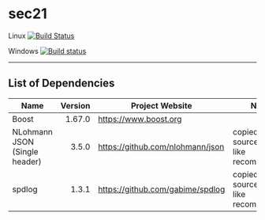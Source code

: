 # sec21

Linux [![Build Status](https://travis-ci.org/MichaelMiller-/sec21.svg?branch=master)](https://travis-ci.org/MichaelMiller-/sec21)

Windows [![Build status](https://ci.appveyor.com/api/projects/status/4s6bg4yexj0cna45?svg=true)](https://ci.appveyor.com/project/MichaelMiller-/sec21)

---------------------------------------

## List of Dependencies

| Name | Version | Project Website | Note |
|-------|---------:|------------------------|-|
| Boost | 1.67.0 | https://www.boost.org | |
| NLohmann JSON (Single header) | 3.5.0 | https://github.com/nlohmann/json | copied into source tree. like recommended |
| spdlog | 1.3.1 | https://github.com/gabime/spdlog | copied into source tree. like recommended |
